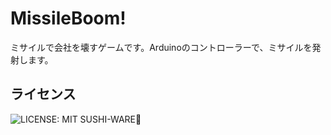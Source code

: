 # MissileBoom!  
ミサイルで会社を壊すゲームです。Arduinoのコントローラーで、ミサイルを発射します。

## ライセンス 
![LICENSE: MIT SUSHI-WARE🍣](https://raw.githubusercontent.com/watasuke102/mit-sushi-ware/master/MIT-SUSHI-WARE.svg)
